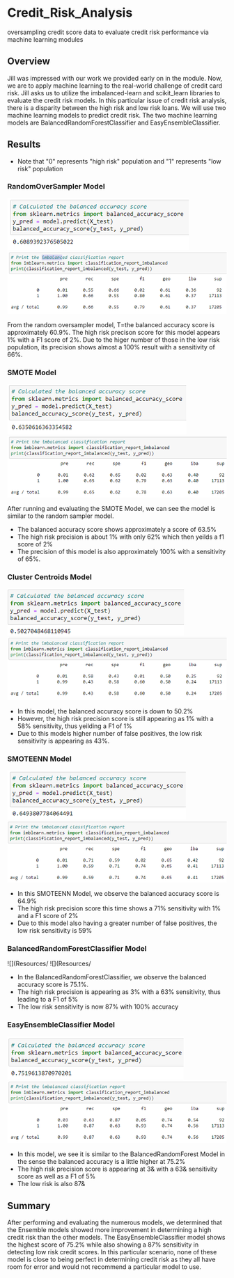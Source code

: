 # Credit_Risk_Analysis
oversampling credit score data to evaluate credit risk performance via machine learning modules

## Overview

Jill was impressed with our work we provided early on in the module. Now, we are to apply machine learning to the real-world challenge of credit card risk. Jill asks us to utilize the imbalanced-learn and scikit_learn libraries to evaluate the credit risk models. In this particular issue of credit risk analysis, there is a disparity between the high risk and low risk loans. We will use two machine learning models to predict credit risk. The two machine learning models are BalancedRandomForestClassifier and EasyEnsembleClassifier.

## Results
  
* Note that "0" represents "high risk" population and "1" represents "low risk" population
  
### RandomOverSampler Model

![](Resources/balanced_accuracy_score.PNG)
![](Resources/imbalanced_classification_report.PNG)

From the random oversampler model, T=the balanced accuracy score is approximately 60.9%. The high risk precison score for this model appears 1% with a F1 score of 2%. Due to the higer number of those in the low risk population, its precision shows almost a 100% result with a sensitivity of 66%.

### SMOTE Model
 
 ![](Resources/smote_balanced_score.PNG)
 ![](Resources/smote_imbalanced.PNG)
 
After running and evaluating the SMOTE Model, we can see the model is similar to the random sampler model.
- The balanced accuracy score shows approximately a score of 63.5% 
- The high risk precision is about 1% with only 62% which then yeilds a f1 score of 2%
- The precision of this model is also approximately 100% with a sensitivity of 65%.

### Cluster Centroids Model

![](Resources/undersampling_balanced_score.PNG)
![](Resources/undersampling_imbalanced.PNG)

- In this model, the balanced accuracy score is down to 50.2%
- However, the high risk precision score is still appearing as 1% with a 58% sensitivity, thus yeilding a F1 of 1%
- Due to this models higher number of false positives, the low risk sensitivity is appearing as 43%.

### SMOTEENN Model

![](Resources/combination_balanced.PNG)
![](Resources/combination_classification.PNG)

- In this SMOTEENN Model, we observe the balanced accuracy score is 64.9%
- The high risk precision score this time shows a 71% sensitivity with 1% and a F1 score of 2%
- Due to this model also having a greater number of false positives, the low risk sensitivity is 59%

### BalancedRandomForestClassifier Model

![](Resources/
![](Resources/

- In the BalancedRandomForestClassifier, we observe the balanced accuracy score is 75.1%.
- The high risk precision is appearing as 3% with a 63% sensitivity, thus leading to a F1 of 5%
- The low risk sensitivity is now 87% with 100% accuracy

### EasyEnsembleClassifier Model

![](Resources/easy_ensemble_balanced_accuracy.PNG)
![](Resources/easy_ensemble_imbalanced.PNG)

- In this model, we see it is similar to the BalancedRandomForest Model in the sense the balanced accuracy is a little higher at 75.2%
- The high risk precision score is appearing at 3& with a 63& sensitivity score as well as a F1 of 5%
- The low risk is also 87&

## Summary

After performing and evaluating the numerous models, we determined that the Ensemble models showed more improvement in determining a high credit risk than the other models. The EasyEnsembleClassifier model shows the highest score of 75.2% while also showing a 87% sensitivity in detecting low risk credit scores. In this particular scenario, none of these model is close to being perfect in determining credit risk as they all have room for error and would not recommend a particular model to use.
